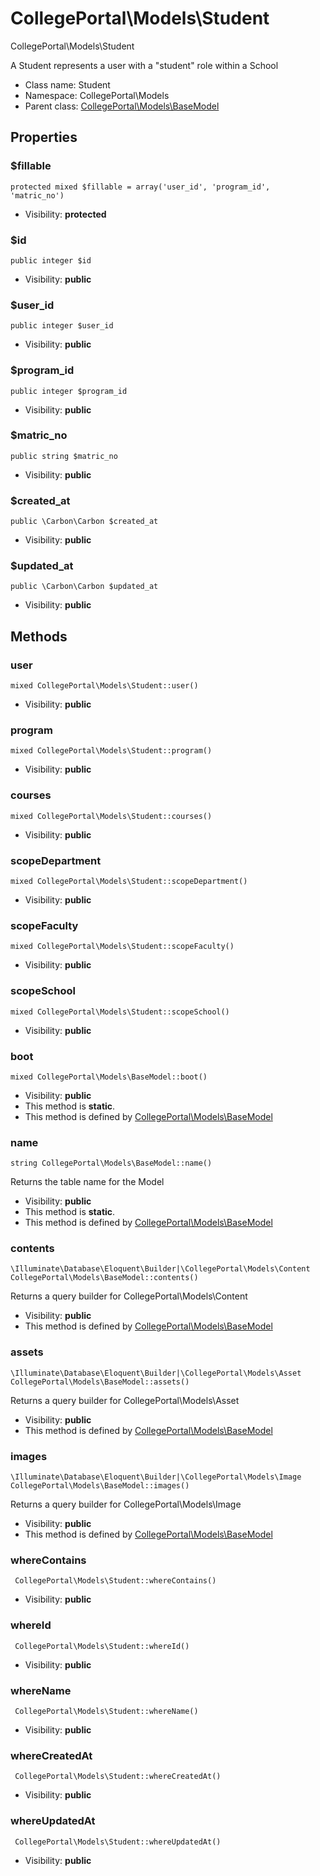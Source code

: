 CollegePortal\Models\Student
===============

CollegePortal\Models\Student

A Student represents a user with a "student" role within a School


* Class name: Student
* Namespace: CollegePortal\Models
* Parent class: [CollegePortal\Models\BaseModel](CollegePortal-Models-BaseModel.md)





Properties
----------


### $fillable

    protected mixed $fillable = array('user_id', 'program_id', 'matric_no')





* Visibility: **protected**


### $id

    public integer $id





* Visibility: **public**


### $user_id

    public integer $user_id





* Visibility: **public**


### $program_id

    public integer $program_id





* Visibility: **public**


### $matric_no

    public string $matric_no





* Visibility: **public**


### $created_at

    public \Carbon\Carbon $created_at





* Visibility: **public**


### $updated_at

    public \Carbon\Carbon $updated_at





* Visibility: **public**


Methods
-------


### user

    mixed CollegePortal\Models\Student::user()





* Visibility: **public**




### program

    mixed CollegePortal\Models\Student::program()





* Visibility: **public**




### courses

    mixed CollegePortal\Models\Student::courses()





* Visibility: **public**




### scopeDepartment

    mixed CollegePortal\Models\Student::scopeDepartment()





* Visibility: **public**




### scopeFaculty

    mixed CollegePortal\Models\Student::scopeFaculty()





* Visibility: **public**




### scopeSchool

    mixed CollegePortal\Models\Student::scopeSchool()





* Visibility: **public**




### boot

    mixed CollegePortal\Models\BaseModel::boot()





* Visibility: **public**
* This method is **static**.
* This method is defined by [CollegePortal\Models\BaseModel](CollegePortal-Models-BaseModel.md)




### name

    string CollegePortal\Models\BaseModel::name()

Returns the table name for the Model



* Visibility: **public**
* This method is **static**.
* This method is defined by [CollegePortal\Models\BaseModel](CollegePortal-Models-BaseModel.md)




### contents

    \Illuminate\Database\Eloquent\Builder|\CollegePortal\Models\Content CollegePortal\Models\BaseModel::contents()

Returns a query builder for CollegePortal\Models\Content



* Visibility: **public**
* This method is defined by [CollegePortal\Models\BaseModel](CollegePortal-Models-BaseModel.md)




### assets

    \Illuminate\Database\Eloquent\Builder|\CollegePortal\Models\Asset CollegePortal\Models\BaseModel::assets()

Returns a query builder for CollegePortal\Models\Asset



* Visibility: **public**
* This method is defined by [CollegePortal\Models\BaseModel](CollegePortal-Models-BaseModel.md)




### images

    \Illuminate\Database\Eloquent\Builder|\CollegePortal\Models\Image CollegePortal\Models\BaseModel::images()

Returns a query builder for CollegePortal\Models\Image



* Visibility: **public**
* This method is defined by [CollegePortal\Models\BaseModel](CollegePortal-Models-BaseModel.md)




### whereContains

     CollegePortal\Models\Student::whereContains()





* Visibility: **public**




### whereId

     CollegePortal\Models\Student::whereId()





* Visibility: **public**




### whereName

     CollegePortal\Models\Student::whereName()





* Visibility: **public**




### whereCreatedAt

     CollegePortal\Models\Student::whereCreatedAt()





* Visibility: **public**




### whereUpdatedAt

     CollegePortal\Models\Student::whereUpdatedAt()





* Visibility: **public**



